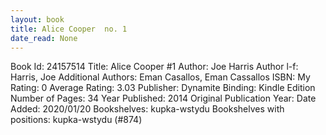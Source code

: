 ```yaml
---
layout: book
title: Alice Cooper  no. 1
date_read: None
---
```


Book Id: 24157514
Title: Alice Cooper #1
Author: Joe Harris
Author l-f: Harris, Joe
Additional Authors: Eman Casallos, Eman Cassallos
ISBN: 
My Rating: 0
Average Rating: 3.03
Publisher: Dynamite
Binding: Kindle Edition
Number of Pages: 34
Year Published: 2014
Original Publication Year: 
Date Added: 2020/01/20
Bookshelves: kupka-wstydu
Bookshelves with positions: kupka-wstydu (#874)

